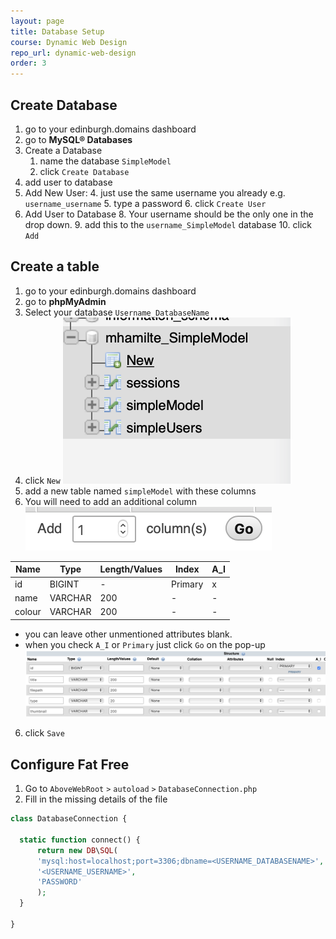 ```yaml
---
layout: page
title: Database Setup
course: Dynamic Web Design
repo_url: dynamic-web-design
order: 3
---
```


## Create Database

1.  go to your edinburgh.domains dashboard
2.  go to **MySQL® Databases**
3.  Create a Database
    1.  name the database `SimpleModel`
    2.  click `Create Database`
4.  add user to database
5.  Add New User:
    4.  just use the same username you already e.g. `username_username`
    5.  type a password
    6.  click `Create User`
6.  Add User to Database
    8.  Your username should be the only one in the drop down.
    9.  add this to the `username_SimpleModel` database
    10. click `Add`

## Create a table

1.  go to your edinburgh.domains dashboard
2.  go to **phpMyAdmin**
3.  Select your database `Username_DatabaseName`
4.  click `New`
    ![](img/phpMyAdmin_new_table.png)
5.  add a new table named `simpleModel` with these columns
  1.  You will need to add an additional column
    ![](img/phpMyAdmin_add_column.png)

| Name   | Type    | Length/Values | Index   | A_I |
| ------ | ------- | ------------- | ------- | --- |
| id     | BIGINT  | -             | Primary | x   |
| name   | VARCHAR | 200           | -       | -   |
| colour | VARCHAR | 200           | -       | -   |

-   you can leave other unmentioned attributes blank.
-   when you check `A_I` or `Primary` just click `Go` on the pop-up
    ![](img/phpMyAdmin_sql_fields.png)

6.  click `Save`

## Configure Fat Free

1.  Go to `AboveWebRoot` `>` `autoload` `>` `DatabaseConnection.php`
2.  Fill in the missing details of the file

```php
class DatabaseConnection {

  static function connect() {
      return new DB\SQL(
      'mysql:host=localhost;port=3306;dbname=<USERNAME_DATABASENAME>',
      '<USERNAME_USERNAME>',
      'PASSWORD'
      );
  }

}
```

